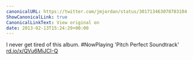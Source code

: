 ```yaml
---
canonicalURL: https://twitter.com/jmjordan/status/301713463078703104
ShowCanonicalLink: true
CanonicalLinkText: View original on
date: 2013-02-13T15:24:29+00:00
---
```

I never get tired of this album. #NowPlaying 'Pitch Perfect Soundtrack'  [rd.io/x/QVu6MiJCI-Q](http://rd.io/x/QVu6MiJCI-Q)